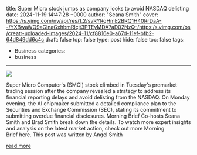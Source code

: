 title: Super Micro stock jumps as company looks to avoid NASDAQ delisting
date: 2024-11-19 14:47:28 +0000
author: "Seana Smith"
cover: https://s.yimg.com/ny/api/res/1.2/svRYRqHmE2BRQ1H40RrDaA--/YXBwaWQ9aGlnaGxhbmRlcjt3PTEyMDA7aD02NzQ-/https:/s.yimg.com/os/creatr-uploaded-images/2024-11/cf8816e0-a67d-11ef-bfb2-64d849dd6c4c
draft: false
top: false
type: post
hide: false
toc: false
tags:
  - Business
categories:
  - business
---

![](https://s.yimg.com/ny/api/res/1.2/svRYRqHmE2BRQ1H40RrDaA--/YXBwaWQ9aGlnaGxhbmRlcjt3PTEyMDA7aD02NzQ-/https:/s.yimg.com/os/creatr-uploaded-images/2024-11/cf8816e0-a67d-11ef-bfb2-64d849dd6c4c)

Super Micro Computer's (SMCI) stock climbed in Tuesday's premarket trading session after the company revealed a strategy to address its financial reporting delays and avoid delisting from the NASDAQ. On Monday evening, the AI chipmaker submitted a detailed compliance plan to the Securities and Exchange Commission (SEC), stating its commitment to submitting overdue financial disclosures. Morning Brief Co-hosts Seana Smith and Brad Smith break down the details. To watch more expert insights and analysis on the latest market action, check out more Morning Brief here. This post was written by Angel Smith

[read more](https://finance.yahoo.com/video/super-micro-stock-jumps-company-144728792.html)
